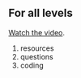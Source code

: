 ## For all levels

[Watch the video](http://cs50.tv/2013/fall/sections/5/).

1. resources
2. questions
3. coding
